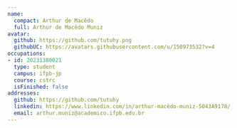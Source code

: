```yaml
---
name:
  compact: Arthur de Macêdo
  full: Arthur de Macêdo Muniz
avatar:
  github: https://github.com/tutuhy.png
  githubUC: https://avatars.githubusercontent.com/u/150973532?v=4
occupations:
- id: 20231380021
  type: student
  campus: ifpb-jp
  course: cstrc
  isFinished: false
addresses:
  github: https://github.com/tutuhy
  linkedin: https://www.linkedin.com/in/arthur-macêdo-muniz-5043A9178/
  email: arthur.muniz@academico.ifpb.edu.br
---
```

